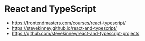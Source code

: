 # React and TypeScript

* <https://frontendmasters.com/courses/react-typescript/>
* <https://stevekinney.github.io/react-and-typescript/>
* <https://github.com/stevekinney/react-and-typescript-projects>